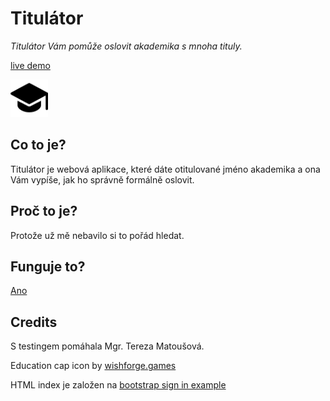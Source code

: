 Titulátor
=========
*Titulátor Vám pomůže oslovit akademika s mnoha tituly.*

[live demo](https://smidra.github.io/titulator/)

<img src="./capka.svg" width="60" alt="Ori">

Co to je?
---------
Titulátor je webová aplikace, které dáte otitulované jméno akademika a ona Vám vypíše, jak ho správně formálně oslovit.

Proč to je?
-----------
Protože už mě nebavilo si to pořád hledat.

Funguje to?
-----------
[Ano](https://news.ycombinator.com/item?id=3067434)

Credits
-------
S testingem pomáhala Mgr. Tereza Matoušová.

Education cap icon by [wishforge.games](https://freeicons.io/education-and-learning-2/education-and-learning-cap-student-graduation-university-icon-42511)

HTML index je založen na [bootstrap sign in example](https://getbootstrap.com/docs/4.0/examples/sign-in/)